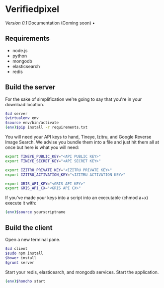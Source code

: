 # Verifiedpixel
*Version 0.1*
Documentation (Coming soon) •
## Requirements
* node.js
* python
* mongodb
* elasticsearch
* redis

## Build the server
For the sake of simplification we're going to say that you're in your download location.
```bash
$cd server
$virtualenv env
$source env/bin/activate
(env)$pip install -r requirements.txt
```
You will need your API keys to hand, Tineye, Izitru, and Google Reverse Image Search. We advise you bundle them into a file and just hit them all at once but here is what you will need:
```bash
export TINEYE_PUBLIC_KEY="<API PUBLIC KEY>" 
export TINEYE_SECRET_KEY="<API SECRET KEY>"

export IZITRU_PRIVATE_KEY="<IZITRU PRIVATE KEY>"
export IZITRU_ACTIVATION_KEY="<IZITRU ACTIVATION KEY>"

export GRIS_API_KEY="<GRIS API KEY>"
export GRIS_API_CX="<GRIS API CX>"
```
If you've made your keys into a script into an executable (chmod a+x) execute it with:
```bash
(env)$source yourscriptname
```
## Build the client
Open a new terminal pane.
```bash
$cd client
$sudo npm install
$bower install
$grunt server
```
Start your redis, elasticearch, and mongodb services. Start the application.
```bash
(env)$honcho start
```

